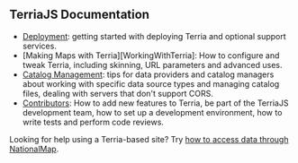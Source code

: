 ## TerriaJS Documentation

* [Deployment](Deployment): getting started with deploying Terria and optional support services.
* [Making Maps with Terria][WorkingWithTerria]: How to configure and tweak Terria, including skinning, URL parameters and advanced uses.
* [Catalog Management](CatalogManagement): tips for data providers and catalog managers about working with specific data source types and managing catalog files, dealing with servers that don't support CORS.
* [Contributors](Contributors): How to add new features to Terria, be part of the TerriaJS development team, how to set up a development environment, how to write tests and perform code reviews.

Looking for help using a Terria-based site? Try [how to access data through NationalMap](http://nationalmap.gov.au/help/howto.html).
